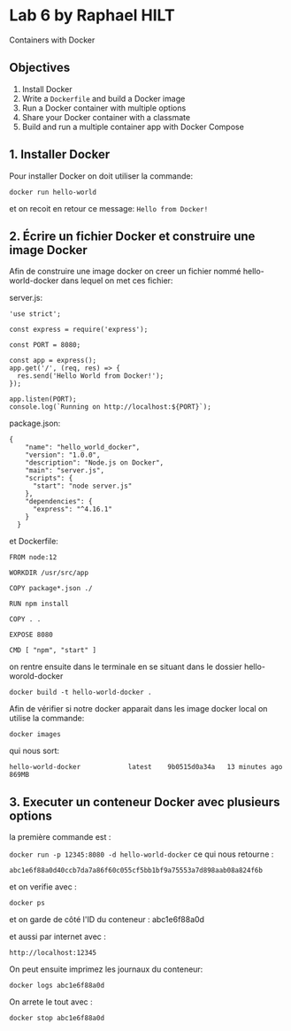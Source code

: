 # Lab 6 by Raphael HILT

Containers with Docker

## Objectives 

1. Install Docker
2. Write a `Dockerfile` and build a Docker image
3. Run a Docker container with multiple options
4. Share your Docker container with a classmate
5. Build and run a multiple container app with Docker Compose


## 1. Installer Docker

Pour installer Docker on doit utiliser la commande: 
```
docker run hello-world
```
et on recoit en retour ce message: 
```Hello from Docker!```

## 2. Écrire un fichier Docker et construire une image Docker

Afin de construire une image docker on creer un fichier nommé hello-world-docker dans lequel on met ces fichier:

server.js: 
```
'use strict';

const express = require('express');

const PORT = 8080;

const app = express();
app.get('/', (req, res) => {
  res.send('Hello World from Docker!');
});

app.listen(PORT);
console.log(`Running on http://localhost:${PORT}`);
```
package.json:
```
{
    "name": "hello_world_docker",
    "version": "1.0.0",
    "description": "Node.js on Docker",
    "main": "server.js",
    "scripts": {
      "start": "node server.js"
    },
    "dependencies": {
      "express": "^4.16.1"
    }
  }
```

et Dockerfile:
```
FROM node:12

WORKDIR /usr/src/app

COPY package*.json ./

RUN npm install

COPY . .

EXPOSE 8080

CMD [ "npm", "start" ]
```

on rentre ensuite dans le terminale en se situant dans le dossier hello-worold-docker
``` 
docker build -t hello-world-docker .
```

Afin de vérifier si notre docker apparait dans les image docker local on utilise la commande: 
```
docker images
```

qui nous sort:
```
hello-world-docker            latest    9b0515d0a34a   13 minutes ago   869MB
```

## 3. Executer un conteneur Docker avec plusieurs options

la première commande est :

```docker run -p 12345:8080 -d hello-world-docker```
ce qui nous retourne :

```abc1e6f88a0d40ccb7da7a86f60c055cf5bb1bf9a75553a7d898aab08a824f6b```

et on verifie avec :

```docker ps```

et on garde de côté l'ID du conteneur : abc1e6f88a0d

et aussi par internet avec :

```http://localhost:12345```

On peut ensuite imprimez les journaux du conteneur:
```
docker logs abc1e6f88a0d
```

On arrete le tout avec :
```
docker stop abc1e6f88a0d
```